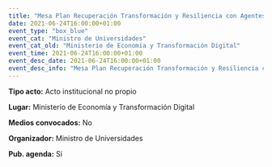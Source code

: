 ---
title: "Mesa Plan Recuperación Transformación y Resiliencia con Agentes Sociales"
date: 2021-06-24T16:00:00+01:00
event_type: "box_blue" 
event_cat: "Ministro de Universidades"
event_cat_old: "Ministerio de Economía y Transformación Digital"
event_time: 2021-06-24T16:00:00+01:00
event_desc_date: 2021-06-24T16:00:00+01:00
event_desc_info: "Mesa Plan Recuperación Transformación y Resiliencia con Agentes Sociales"
---<p class="card-light list_schedule_description"><b>Tipo acto:</b> Acto institucional no propio
</p><p class="card-light list_schedule_description"><b>Lugar:</b> Ministerio de Economía y Transformación Digital
</p><p class="card-light list_schedule_description"><b>Medios convocados:</b> No
</p><p class="card-light list_schedule_description"><b>Organizador:</b> Ministro de Universidades </p><p class="card-light list_schedule_description"><b>Pub. agenda:</b> Sí
</p>
